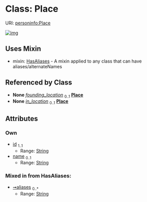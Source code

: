 
# Class: Place




URI: [personinfo:Place](https://w3id.org/linkml/examples/personinfo/Place)


[![img](https://yuml.me/diagram/nofunky;dir:TB/class/[Organization]-%20founding_location%200..1>[Place&#124;id:string;name:string%20%3F;aliases:string%20*],[MedicalEvent]-%20in_location%200..1>[Place],[WithLocation]-%20in_location%200..1>[Place],[Place]uses%20-.->[HasAliases],[WithLocation],[Organization],[MedicalEvent],[HasAliases])](https://yuml.me/diagram/nofunky;dir:TB/class/[Organization]-%20founding_location%200..1>[Place&#124;id:string;name:string%20%3F;aliases:string%20*],[MedicalEvent]-%20in_location%200..1>[Place],[WithLocation]-%20in_location%200..1>[Place],[Place]uses%20-.->[HasAliases],[WithLocation],[Organization],[MedicalEvent],[HasAliases])

## Uses Mixin

 *  mixin: [HasAliases](HasAliases.md) - A mixin applied to any class that can have aliases/alternateNames

## Referenced by Class

 *  **None** *[founding_location](founding_location.md)*  <sub>0..1</sub>  **[Place](Place.md)**
 *  **None** *[in_location](in_location.md)*  <sub>0..1</sub>  **[Place](Place.md)**

## Attributes


### Own

 * [id](id.md)  <sub>1..1</sub>
     * Range: [String](types/String.md)
 * [name](name.md)  <sub>0..1</sub>
     * Range: [String](types/String.md)

### Mixed in from HasAliases:

 * [➞aliases](hasAliases__aliases.md)  <sub>0..\*</sub>
     * Range: [String](types/String.md)
